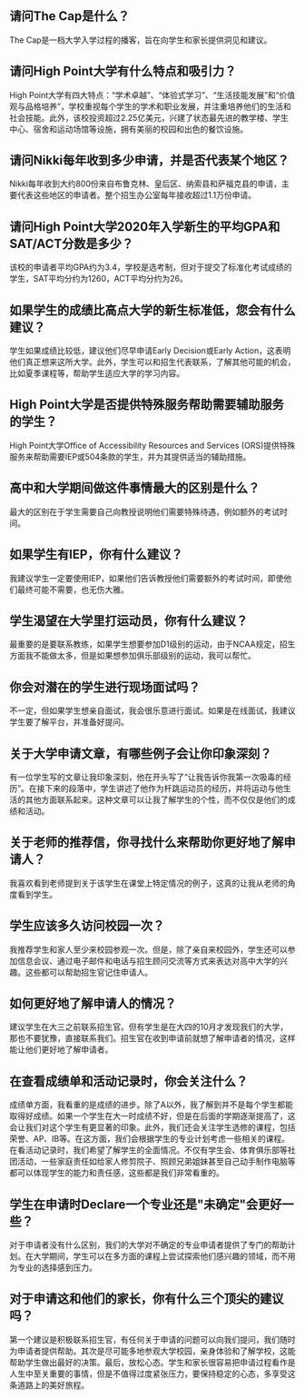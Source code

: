 
## 请问The Cap是什么？ 

The Cap是一档大学入学过程的播客，旨在向学生和家长提供洞见和建议。 


## 请问High Point大学有什么特点和吸引力？ 

High Point大学有四大特点：“学术卓越”、“体验式学习”、“生活技能发展”和“价值观与品格培养”，学校重视每个学生的学术和职业发展，并注重培养他们的生活和社会技能。此外，该校投资超过2.25亿美元，兴建了状态最先进的教学楼、学生中心、宿舍和运动场馆等设施，拥有美丽的校园和出色的餐饮设施。


## 请问Nikki每年收到多少申请，并是否代表某个地区？ 

Nikki每年收到大约800份来自布鲁克林、皇后区、纳索县和萨福克县的申请，主要代表这些地区的申请者。整个招生办公室每年接收超过1.1万份申请。


## 请问High Point大学2020年入学新生的平均GPA和SAT/ACT分数是多少？ 

该校的申请者平均GPA约为3.4，学校是选考制，但对于提交了标准化考试成绩的学生，SAT平均分约为1260，ACT平均分约为26。 


## 如果学生的成绩比高点大学的新生标准低，您会有什么建议？ 

学生如果成绩比较低，建议他们尽早申请Early Decision或Early Action，这表明他们真正想来这所大学。此外，学生可以和招生代表联系，了解其他可能的机会，比如夏季课程等，帮助学生适应大学的学习内容。


## High Point大学是否提供特殊服务帮助需要辅助服务的学生？ 

High Point大学Office of Accessibility Resources and Services (ORS)提供特殊服务来帮助需要IEP或504条款的学生，并为其提供适当的辅助措施。


## 高中和大学期间做这件事情最大的区别是什么？


最大的区别在于学生需要自己向教授说明他们需要特殊待遇，例如额外的考试时间。


## 如果学生有IEP，你有什么建议？


我建议学生一定要使用IEP，如果他们告诉教授他们需要额外的考试时间，即使他们最终可能不需要，也无伤大雅。


## 学生渴望在大学里打运动员，你有什么建议？


最重要的是要联系教练，如果学生想要参加D1级别的运动，由于NCAA规定，招生方面我不能做太多，但是如果想参加俱乐部级别的运动，我可以帮忙。


## 你会对潜在的学生进行现场面试吗？


不一定，但如果学生想亲自面试，我会很乐意进行面试。如果是在线面试，我建议学生要了解平台，并准备好提问。


## 关于大学申请文章，有哪些例子会让你印象深刻？


有一位学生写的文章让我印象深刻，他在开头写了“让我告诉你我第一次吸毒的经历”。在接下来的段落中，学生讲述了他作为杆跳运动员的经历，并将运动与他生活的其他方面联系起来。这种文章可以让我了解学生的个性，而不仅仅是他们的成绩和活动。


## 关于老师的推荐信，你寻找什么来帮助你更好地了解申请人？


我喜欢看到老师提到关于该学生在课堂上特定情况的例子，这真的让我从老师的角度看到学生。


## 学生应该多久访问校园一次？


我推荐学生和家人至少来校园参观一次。但是，除了亲自来校园外，学生还可以参加信息会议、通过电子邮件和电话与招生顾问交流等方式来表达对高中大学的兴趣。这些都可以帮助招生官记住申请人。


## 如何更好地了解申请人的情况？

建议学生在大三之前联系招生官。但有学生是在大四的10月才发现我们的大学，那也不要犹豫，直接联系我们。招生官在收到申请前就想了解申请者的情况，这样能让他们更好地了解申请者。


## 在查看成绩单和活动记录时，你会关注什么？

成绩单方面，我看重的是成绩的进步。除了A以外，我了解到并不是每个学生都能取得好成绩。如果一个学生在大一时成绩不好，但是在后面的学期逐渐提高了，这会让我们对这个学生有更显著的印象。此外，我们还会关注学生选修的课程，包括荣誉、AP、IB等。在这方面，我们会根据学生的专业计划考虑一些相关的课程。在看活动记录时，我们希望了解学生的全面情况。不仅有学生会、体育俱乐部等社团活动，一些家庭责任如给家人修剪院子、照顾兄弟姐妹甚至自己动手制作电脑等都可以体现学生的能力和责任感，这些都是我们非常看重的。


## 学生在申请时Declare一个专业还是"未确定"会更好一些？

对于申请者没有什么区别，我们的大学对不确定的专业申请者提供了专门的帮助计划。在大学期间，学生可以在多方面的课程上尝试探索他们感兴趣的领域，而不用为专业的选择感到压力。


## 对于申请这和他们的家长，你有什么三个顶尖的建议吗？

第一个建议是积极联系招生官，有任何关于申请的问题可以向我们提问，我们随时为申请者提供帮助。其次是尽可能多地参观大学校园，亲身体验和了解学校，这能帮助学生做出最好的决策。最后，放松心态。学生和家长很容易把申请过程看作是人生中至关重要的事情，但是不值得过度紧张压力，要保持稳定的心态，多享受这条道路上的美好旅程。

